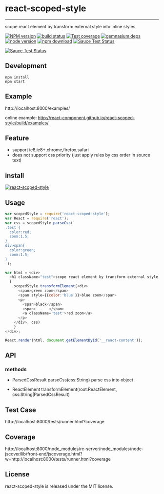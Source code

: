 # react-scoped-style
---

scope react element by transform external style into inline styles

[![NPM version][npm-image]][npm-url]
[![build status][travis-image]][travis-url]
[![Test coverage][coveralls-image]][coveralls-url]
[![gemnasium deps][gemnasium-image]][gemnasium-url]
[![node version][node-image]][node-url]
[![npm download][download-image]][download-url]
[![Sauce Test Status](https://saucelabs.com/buildstatus/react-scoped-style)](https://saucelabs.com/u/react-scoped-style)

[![Sauce Test Status](https://saucelabs.com/browser-matrix/react-scoped-style.svg)](https://saucelabs.com/u/react-scoped-style)

[npm-image]: http://img.shields.io/npm/v/react-scoped-style.svg?style=flat-square
[npm-url]: http://npmjs.org/package/react-scoped-style
[travis-image]: https://img.shields.io/travis/react-component/react-scoped-style.svg?style=flat-square
[travis-url]: https://travis-ci.org/react-component/react-scoped-style
[coveralls-image]: https://img.shields.io/coveralls/react-component/react-scoped-style.svg?style=flat-square
[coveralls-url]: https://coveralls.io/r/react-component/react-scoped-style?branch=master
[gemnasium-image]: http://img.shields.io/gemnasium/react-component/react-scoped-style.svg?style=flat-square
[gemnasium-url]: https://gemnasium.com/react-component/react-scoped-style
[node-image]: https://img.shields.io/badge/node.js-%3E=_0.10-green.svg?style=flat-square
[node-url]: http://nodejs.org/download/
[download-image]: https://img.shields.io/npm/dm/react-scoped-style.svg?style=flat-square
[download-url]: https://npmjs.org/package/react-scoped-style


## Development

```
npm install
npm start
```

## Example

http://localhost:8000/examples/

online example: http://react-component.github.io/react-scoped-style/build/examples/


## Feature

* support ie8,ie8+,chrome,firefox,safari
* does not support css priority (just apply rules by css order in source text)

## install

[![react-scoped-style](https://nodei.co/npm/react-scoped-style.png)](https://npmjs.org/package/react-scoped-style)

## Usage

```js
var scopedStyle = require('react-scoped-style');
var React = require('react');
var css = scopedStyle.parseCss(`
.test {
  color:red;
  zoom:1.5;
}
div>span{
  color:green;
  zoom:1.5;
}
`);

var html = <div>
  <h1 className="test">scope react element by transform external style into inline styles</h1>
  {
    scopedStyle.transformElement(<div>
      <span>green zoom</span>
      <span style={{color:'blue'}}>blue zoom</span>
      <p>
        <span>black</span>
        <span>  -   </span>
        <a className='test'>red zoom</a>
      </p>
    </div>, css)
    }
</div>;

React.render(html, document.getElementById('__react-content'));
```

## API

### methods

- ParsedCssResult parseCss(css:String)  parse css into object


- ReactElement transformElement(root:ReactElement, css:String|ParsedCssResult)


## Test Case

http://localhost:8000/tests/runner.html?coverage

## Coverage

http://localhost:8000/node_modules/rc-server/node_modules/node-jscover/lib/front-end/jscoverage.html?w=http://localhost:8000/tests/runner.html?coverage

## License

react-scoped-style is released under the MIT license.
